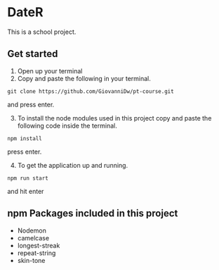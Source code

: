 # DateR
This is a school project.

## Get started

1. Open up your terminal
2. Copy and paste the following in your terminal.  
  ```
  git clone https://github.com/GiovanniDw/pt-course.git
  ```
   and press enter.  
  
3. To install the node modules used in this project copy and paste the following code inside the terminal.
```
npm install
```
   press enter.
  
  
  4. To get the application up and running.
  ```
  npm run start
  ```
   and hit enter
  
## npm Packages included in this project
- Nodemon
- camelcase
- longest-streak
- repeat-string
- skin-tone
